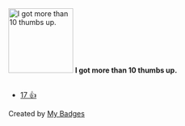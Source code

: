 <img src="https://my-badges.github.io/my-badges/thumbs-up-10.png" alt="I got more than 10 thumbs up." title="I got more than 10 thumbs up." width="128">
<strong>I got more than 10 thumbs up.</strong>
<br><br>

* <a href="https://github.com/VSCodeVim/Vim/issues/9668#issuecomment-2976567562">17 👍</a>


Created by <a href="https://github.com/my-badges/my-badges">My Badges</a>